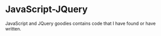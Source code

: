 JavaScript-JQuery
=================

JavaScript and JQuery goodies contains code that I have found or have written.
